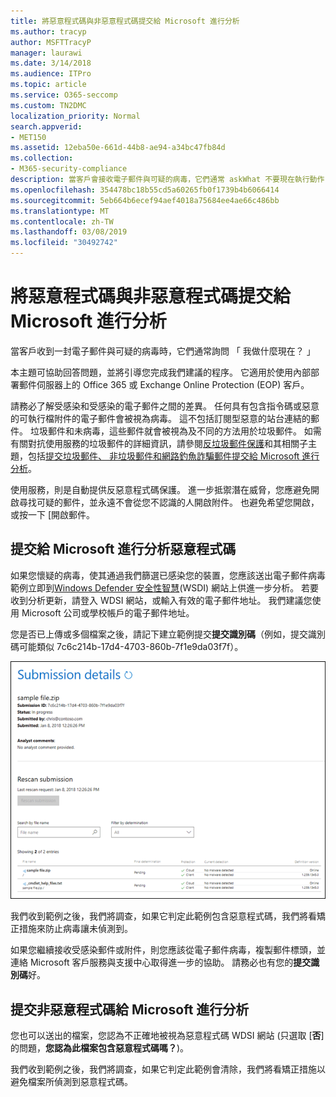 ```yaml
---
title: 將惡意程式碼與非惡意程式碼提交給 Microsoft 進行分析
ms.author: tracyp
author: MSFTTracyP
manager: laurawi
ms.date: 3/14/2018
ms.audience: ITPro
ms.topic: article
ms.service: O365-seccomp
ms.custom: TN2DMC
localization_priority: Normal
search.appverid:
- MET150
ms.assetid: 12eba50e-661d-44b8-ae94-a34bc47fb84d
ms.collection:
- M365-security-compliance
description: 當客戶會接收電子郵件與可疑的病毒，它們通常 askWhat 不要現在執行動作？
ms.openlocfilehash: 354478bc18b55cd5a60265fb0f1739b4b6066414
ms.sourcegitcommit: 5eb664b6ecef94aef4018a75684ee4ae66c486bb
ms.translationtype: MT
ms.contentlocale: zh-TW
ms.lasthandoff: 03/08/2019
ms.locfileid: "30492742"
---
```

# <a name="submitting-malware-and-non-malware-to-microsoft-for-analysis"></a>將惡意程式碼與非惡意程式碼提交給 Microsoft 進行分析

當客戶收到一封電子郵件與可疑的病毒時，它們通常詢問 「 我做什麼現在？ 」
  
本主題可協助回答問題，並將引導您完成我們建議的程序。 它適用於使用內部部署郵件伺服器上的 Office 365 或 Exchange Online Protection (EOP) 客戶。
  
請務必了解受感染和受感染的電子郵件之間的差異。 任何具有包含指令碼或惡意的可執行檔附件的電子郵件會被視為病毒。 這不包括訂閱型惡意的站台連結的郵件。 垃圾郵件和未病毒，這些郵件就會被視為及不同的方法用於垃圾郵件。 如需有關對抗使用服務的垃圾郵件的詳細資訊，請參閱[反垃圾郵件保護](anti-spam-and-anti-malware-protection.md)和其相關子主題，包括[提交垃圾郵件、 非垃圾郵件和網路釣魚詐騙郵件提交給 Microsoft 進行分析](submit-spam-non-spam-and-phishing-scam-messages-to-microsoft-for-analysis.md)。 
  
使用服務，則是自動提供反惡意程式碼保護。 進一步抵禦潛在威脅，您應避免開啟尋找可疑的郵件，並永遠不會從您不認識的人開啟附件。 也避免希望您開啟，或按一下 [開啟郵件。
  
## <a name="submitting-malware-to-microsoft-for-analysis"></a>提交給 Microsoft 進行分析惡意程式碼

如果您懷疑的病毒，使其通過我們篩選已感染您的裝置，您應該送出電子郵件病毒範例立即到[Windows Defender 安全性智慧](https://www.microsoft.com/wdsi/filesubmission)(WSDI) 網站上供進一步分析。 若要收到分析更新，請登入 WDSI 網站，或輸入有效的電子郵件地址。 我們建議您使用 Microsoft 公司或學校帳戶的電子郵件地址。 
  
您是否已上傳或多個檔案之後，請記下建立範例提交**提交識別碼**（例如，提交識別碼可能類似 7c6c214b-17d4-4703-860b-7f1e9da03f7f）。 
  
![Windows Defender 安全性智慧網站中的提交詳細資料](media/EOP-Malware-Protection-Center.png)
  
我們收到範例之後，我們將調查，如果它判定此範例包含惡意程式碼，我們將看矯正措施來防止病毒讓未偵測到。
  
如果您繼續接收受感染郵件或附件，則您應該從電子郵件病毒，複製郵件標頭，並連絡 Microsoft 客戶服務與支援中心取得進一步的協助。 請務必也有您的**提交識別碼**好。 
  
## <a name="submitting-non-malware-to-microsoft-for-analysis"></a>提交非惡意程式碼給 Microsoft 進行分析

您也可以送出的檔案，您認為不正確地被視為惡意程式碼 WDSI 網站 (只選取 [**否**] 的問題，**您認為此檔案包含惡意程式碼嗎？**)。
  
我們收到範例之後，我們將調查，如果它判定此範例會清除，我們將看矯正措施以避免檔案所偵測到惡意程式碼。
  

